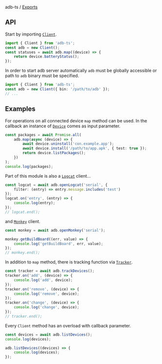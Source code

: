 adb-ts / [Exports](modules.md)

## API

Start by importing [`Client`](./classes/Client.Client.md).

```ts
import { Client } from 'adb-ts';
const adb = new Client();
const statuses = await adb.map((device) => {
    return device.batteryStatus();
});
```

In order to start adb server automatically `adb` must be globally accessible or path to `adb` binary must be specified.

```ts
import { Client } from 'adb-ts';
const adb = new Client({ bin: '/path/to/adb' });
// ...
```

## Examples

For operations on all connected device `map` method can be used.
In the callback an instance of [`Device`](./classes/Device.Device.html) comes as input parameter.

```ts
const packages = await Promise.all(
    adb.map(async (device) => {
        await device.uninstall('con.example.app');
        await device.install('/path/to/app.apk', { test: true });
        return device.listPackages();
    })
);
console.log(packages);
```

Part of this module is also a [`Logcat`](./classes/Logcat.LogcatReader.html) client...

```ts
const logcat = await adb.openLogcat('serial', {
    filter: (entry) => entry.message.includes('test')
});
logcat.on('entry', (entry) => {
    console.log(entry);
});
// logcat.end();
```

and [`Monkey`](./classes/Monkey.Monkey.html) client.

```ts
const monkey = await adb.openMonkey('serial');

monkey.getBuildBoard((err, value) => {
    console.log('getBuildBoard', err, value);
});
// monkey.end();
```

In addition to `map` method, there is tracking function via [`Tracker`](./classes/Tracker.Tracker.html).

```ts
const tracker = await adb.trackDevices();
tracker.on('add', (device) => {
    console.log('add', device);
});
tracker.on('remove', (device) => {
    console.log('remove', device);
});
tracker.on('change', (device) => {
    console.log('change', device);
});
// tracker.end();
```

Every `Client` method has an overload with callback parameter.

```ts
const devices = await adb.listDevices();
console.log(devices);

adb.listDevices((devices) => {
    console.log(devices);
});
```
